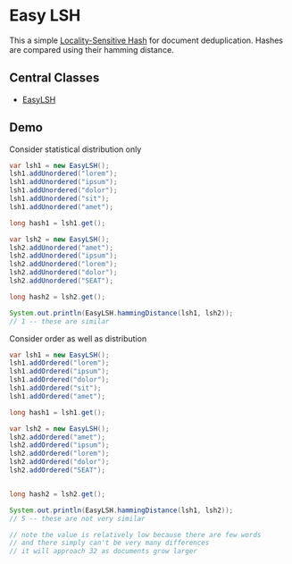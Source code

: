 # Easy LSH

This a simple [Locality-Sensitive Hash](https://en.wikipedia.org/wiki/Locality-sensitive_hashing)
for document deduplication. Hashes are compared using their hamming distance.

## Central Classes

* [EasyLSH](java/nu/marginalia/lsh/EasyLSH.java)

## Demo

Consider statistical distribution only

```java
var lsh1 = new EasyLSH();
lsh1.addUnordered("lorem");
lsh1.addUnordered("ipsum");
lsh1.addUnordered("dolor");
lsh1.addUnordered("sit");
lsh1.addUnordered("amet");

long hash1 = lsh1.get();

var lsh2 = new EasyLSH();
lsh2.addUnordered("amet");
lsh2.addUnordered("ipsum");
lsh2.addUnordered("lorem");
lsh2.addUnordered("dolor");
lsh2.addUnordered("SEAT");

long hash2 = lsh2.get();

System.out.println(EasyLSH.hammingDistance(lsh1, lsh2));
// 1 -- these are similar

```

Consider order as well as distribution

```java
var lsh1 = new EasyLSH();
lsh1.addOrdered("lorem");
lsh1.addOrdered("ipsum");
lsh1.addOrdered("dolor");
lsh1.addOrdered("sit");
lsh1.addOrdered("amet");

long hash1 = lsh1.get();

var lsh2 = new EasyLSH();
lsh2.addOrdered("amet");
lsh2.addOrdered("ipsum");
lsh2.addOrdered("lorem");
lsh2.addOrdered("dolor");
lsh2.addOrdered("SEAT");


long hash2 = lsh2.get();

System.out.println(EasyLSH.hammingDistance(lsh1, lsh2));
// 5 -- these are not very similar

// note the value is relatively low because there are few words
// and there simply can't be very many differences
// it will approach 32 as documents grow larger
```
